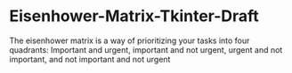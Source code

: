 # Eisenhower-Matrix-Tkinter-Draft
The eisenhower matrix is a way of prioritizing your tasks into four quadrants: Important and urgent, important and not urgent, urgent and not important, and not important and not urgent 
